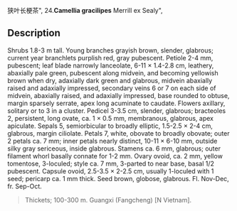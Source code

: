 狭叶长梗茶",
24.**Camellia gracilipes** Merrill ex Sealy",

## Description
Shrubs 1.8-3 m tall. Young branches grayish brown, slender, glabrous; current year branchlets purplish red, gray pubescent. Petiole 2-4 mm, pubescent; leaf blade narrowly lanceolate, 6-11 × 1.4-2.8 cm, leathery, abaxially pale green, pubescent along midvein, and becoming yellowish brown when dry, adaxially dark green and glabrous, midvein abaxially raised and adaxially impressed, secondary veins 6 or 7 on each side of midvein, abaxially raised, and adaxially impressed, base rounded to obtuse, margin sparsely serrate, apex long acuminate to caudate. Flowers axillary, solitary or to 3 in a cluster. Pedicel 3-3.5 cm, slender, glabrous; bracteoles 2, persistent, long ovate, ca. 1 × 0.5 mm, membranous, glabrous, apex apiculate. Sepals 5, semiorbicular to broadly elliptic, 1.5-2.5 × 2-4 cm, glabrous, margin ciliolate. Petals 7, white, obovate to broadly obovate; outer 2 petals ca. 7 mm; inner petals nearly distinct, 10-11 × 6-10 mm, outside silky gray sericeous, inside glabrous. Stamens ca. 6 mm, glabrous; outer filament whorl basally connate for 1-2 mm. Ovary ovoid, ca. 2 mm, yellow tomentose, 3-loculed; style ca. 7 mm, 3-parted to near base, basal 1/2 pubescent. Capsule ovoid, 2.5-3.5 × 2-2.5 cm, usually 1-loculed with 1 seed; pericarp ca. 1 mm thick. Seed brown, globose, glabrous. Fl. Nov-Dec, fr. Sep-Oct.

> Thickets; 100-300 m. Guangxi (Fangcheng) [N Vietnam].
